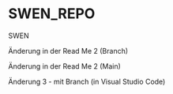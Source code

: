 # SWEN_REPO
SWEN

Änderung in der Read Me 2 (Branch)

Änderung in der Read Me 2 (Main)

Änderung 3 - mit Branch (in Visual Studio Code)

